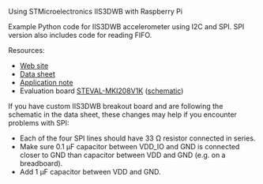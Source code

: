 Using STMicroelectronics IIS3DWB with Raspberry Pi

Example Python code for IIS3DWB accelerometer using I2C and SPI. SPI version also includes code for reading FIFO.

Resources:
* [Web site](https://www.st.com/en/mems-and-sensors/iis3dwb.html)
* [Data sheet](https://www.st.com/resource/en/datasheet/iis3dwb.pdf)
* [Application note](https://www.st.com/resource/en/application_note/an5444-iis3dwb-ultrawide-bandwidth-lownoise-3axis-digital-vibration-sensor-stmicroelectronics.pdf)
* Evaluation board [STEVAL-MKI208V1K](https://www.st.com/en/evaluation-tools/steval-mki208v1k.html) ([schematic](https://www.st.com/resource/en/data_brief/steval-mki208v1k.pdf))

If you have custom IIS3DWB breakout board and are following the schematic in the data sheet, these changes may help if you encounter problems with SPI:
* Each of the four SPI lines should have 33 Ω resistor connected in series.
* Make sure 0.1 μF capacitor between VDD_IO and GND is connected closer to GND than capacitor between VDD and GND (e.g. on a breadboard).
* Add 1 μF capacitor between VDD and GND.
